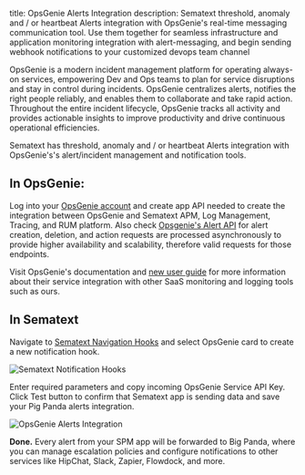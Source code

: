 title: OpsGenie Alerts Integration
description: Sematext threshold, anomaly and / or heartbeat Alerts integration with OpsGenie's real-time messaging communication tool. Use them together for seamless infrastructure and application monitoring integration with alert-messaging, and begin sending webhook notifications to your customized devops team channel

OpsGenie is a modern incident management platform for operating always-on services, empowering Dev and Ops teams to plan for service disruptions and stay in control during incidents. OpsGenie centralizes alerts, notifies the right people reliably, and enables them to collaborate and take rapid action. Throughout the entire incident lifecycle, OpsGenie tracks all activity and provides actionable insights to improve productivity and drive continuous operational efficiencies.

Sematext has threshold, anomaly and / or heartbeat Alerts integration with OpsGenie's's alert/incident management and notification tools.

## **In OpsGenie:**

Log into your [OpsGenie account](https://app.opsgenie.com/auth/login) and create app API needed to create the integration between OpsGenie and Sematext APM, Log Management, Tracing, and RUM platform. Also check [Opsgenie's Alert API](https://docs.opsgenie.com/docs/alert-api) for alert creation, deletion, and action requests are processed asynchronously to provide higher availability and scalability, therefore valid requests for those endpoints.

Visit OpsGenie's documentation and [new user guide](https://docs.opsgenie.com/docs/new-user-guide) for more information about their service integration with other SaaS monitoring and logging tools such as ours.

## **In Sematext**

Navigate to [Sematext Navigation Hooks](https://apps.sematext.com/ui/webhook-create) and select OpsGenie card to create a new notification hook.

![Sematext Notification Hooks](https://sematext.com/docs/images/integrations/sematext-notification-hooks.png "Sematext Notification Hook")

Enter required parameters and copy incoming OpsGenie Service API Key. Click Test button to confirm that Sematext app is sending data and save your Pig Panda alerts integration.

![OpsGenie Alerts Integration](https://sematext.com/docs/images/integrations/opsgenie-integration.png "OpsGenie Integration")

**Done.** Every alert from your SPM app will be forwarded to Big Panda,
where you can manage escalation policies and configure notifications to
other services like HipChat, Slack, Zapier, Flowdock, and more.
